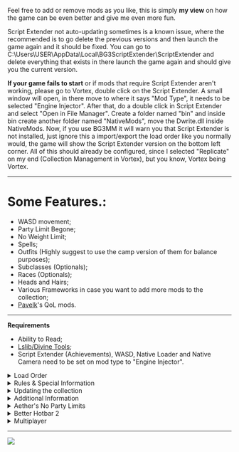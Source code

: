 Feel free to add or remove mods as you like, this is simply **my view** on how the game can be even better and give me even more fun.

Script Extender not auto-updating sometimes is a known issue, where the recommended is to go delete the previous versions and then launch the game again and it should be fixed. You can go to C:\Users\USER\AppData\Local\BG3ScriptExtender\ScriptExtender and delete everything that exists in there launch the game again and should give you the current version.

**If your game fails to start** or if mods that require Script Extender aren't working, please go to Vortex, double click on the Script Extender. A small window will open, in there move to where it says "Mod Type", it needs to be selected "Engine Injector". After that, do a double click in Script Extender and select "Open in File Manager". Create a folder named "bin" and inside bin create another folder named "NativeMods", move the Dwrite.dll inside NativeMods.
Now, if you use BG3MM it will warn you that Script Extender is not installed, just ignore this a import/export the load order like you normally would, the game will show the Script Extender version on the bottom left corner.
All of this should already be configured, since I selected "Replicate" on my end (Collection Management in Vortex), but you know, Vortex being Vortex.

***

# Some Features.:

- WASD movement;
- Party Limit Begone;
- No Weight Limit;
- Spells;
- Outfits (Highly suggest to use the camp version of them for balance purposes);
- Subclasses (Optionals);
- Races (Optionals);
- Heads and Hairs;
- Various Frameworks in case you want to add more mods to the collection;
- [Pavelk](https://www.nexusmods.com/users/703937)'s QoL mods.

***

**Requirements**

- Ability to Read;
- [Lslib/Divine Tools](https://github.com/Norbyte/lslib);
- Script Extender (Achievements),  WASD, Native Loader and Native Camera need to be set on mod type to "Engine Injector".

<details><summary>Load Order</summary>
My [Load Order](https://www.nexusmods.com/baldursgate3/mods/4009/) - Put the .lsx file in C:\Users{USERNAME}\AppData\Local\Larian Studios\Baldur's Gate 3\PlayerProfiles\Public or just import it in Vortex. There is also a .json file in case you are using BG3MM. If you use a Manager, after importing the load order, don't forget to  export it to the game.

<details><summary>Videos Showcasing the Import/Export</summary>
Vortex.:

https://www.youtube.com/watch?v=9lW5CkpHeH4

BG3MM.:\


https://www.youtube.com/watch?v=eWjIsDyDPxU
</details>

Load order is important and is the cause of most problems. Important points:

![Load Order Concept](https://i.imgur.com/bAGadzL.png)
</details>

<details><summary>Rules & Special Information</summary>
- On Graphical Settings, the option "Animation Level of Detail" needs to be set to "High" otherwise you will have issues with heads/hairs.
- [Better Hotbar 2](https://www.nexusmods.com/baldursgate3/mods/2417), [Slightly Better Trade Menu](https://www.nexusmods.com/baldursgate3/mods/1893), [Slightly Better Topbar](https://www.nexusmods.com/baldursgate3/mods/2790), [Dynamic Sidebar](https://www.nexusmods.com/baldursgate3/mods/2668), [Better Hints and New Loading Screens](https://www.nexusmods.com/baldursgate3/mods/816) are the 16:9 aspect ratio version. You can manually download another version if your screen is not 16:9 aspect ratio, but it may or may not disable co-op if not using the same as friends (not tested, since I use the 16:9).
- If Prompted on "Manage Rules" Load Detailed Lae'zel **After** Better Gith Body and Smooth Gith Body and Load Better Gith Body **after** Smooth Gith Body (check media). You need the three mods, otherwise you will have neck seems.
- All of [Pavelk](https://www.nexusmods.com/users/703937) (Caites)'s mods were selected to Replacers (Mod Type on Vortex). Same happened for [Trips' Old Shader Pack](https://www.nexusmods.com/baldursgate3/mods/4752), [Distinctive Dyes](https://www.nexusmods.com/baldursgate3/mods/4003), [Plus UI](https://www.nexusmods.com/baldursgate3/mods/4273) and [Elves Sit to Trance](https://www.nexusmods.com/baldursgate3/mods/5060).
- All texture mods (they start with a "Generated" folder) were turned into Loose Files (Mod Type on Vortex).
- Some mods are *inactive* after importing the load order on BG3MM, this is intended (those are the same mods that were made replacers on mod type). Check the media to see which mods I have *inactive*.
- [Camp Event Notifications](https://www.nexusmods.com/baldursgate3/mods/1879) makes an exclamation point appear on the top of your character head, meaning that you have long rest events queued up.
</details>

<details><summary>Updating the collection</summary>
- Everytime you update/add/remove mods, you should press "Purge" and then "Deploy" and apply the newest load order.
- Another tip for Updating the Collection, go to profiles, create a new profile. Change to that profile. Add the Collection again to Vortex and then after this new adding is done, you can remove the previous collection without selecting anything (don't remove the mods or archives, otherwise you will have to download everything again).
- After an Update if you find missing textures on bodies (or they turn black, it is more common amongst users to happen to Shadowheart) remove all of the shader mods, auto-reinstall the missing collection files, purge (accept any external changes reported), redeploy, import the load order lsx file. Great tip by [oranhayes](https://www.nexusmods.com/users/942833). The shader mods are the following.:
- [Trips' Old Shader Pack](https://www.nexusmods.com/baldursgate3/mods/4752);
- [Player and NPC - Old Shaders](https://www.nexusmods.com/baldursgate3/mods/4821);
- [Companions - Old Shaders](https://www.nexusmods.com/baldursgate3/mods/4774).
</details>

<details><summary>Additional Information</summary>
- Make sure everything is installed in the same drive ! e.g. Game, mods and mod manager all installed on (C:) (also not recommended to use an external driver).
- If asked by Vortex if you wish to install as replacer, please do so.
- If your Script Extender is having issues (not working or not updating) you can go to C:\Users\USER\AppData\Local\BG3ScriptExtender\ScriptExtender and delete everything that exists in there launch the game again and should give you the current version.
- After revision 235 if you are using bg3mm and import the .json, you will see a bunch of mods on the inactive side (left side), this is also intented and leave them there. Don't worry, the mods are working properly.
- Go to your Vortex Staging Folder, type "info" on search bar and you will see a bunch of "info.json" files, select them all and delete them, this will make your Vortex a bit faster and will resolve some conflicts.
- This collection is not compatible with any mods that use textures from Patch #5 onwards, this happens due to having the Shader mods, which makes the textures the previous ones (before Patch #5) if you want to use mods that have textures from current game version, you can delete/disable the Shader mods, take in mind that the Gith Textures or Orc Textures will no longer work.
- **Aether's No Party Limits.:**
  **Camp sleeping bug**: Use one of the awake companions and talk to Lae'zel or reduce your party size to 4 before resting.
  **Grymforge Map transition:** Reduce your party size to 4 members before sailing with the boat. If you already used it and your characters are stuck, dismiss the ones that are with you and sail back and forth to unstuck the rest.
  Note: After using the boat a timed quest is triggered and going to camp will progess it.
- If your game is too difficult, you can disable the [Combat Extender](https://www.nexusmods.com/baldursgate3/mods/5207).
- The exlamation point on top of your character head is due to [Camp Event Notifications](https://www.nexusmods.com/baldursgate3/mods/1879), basically tells you if you long rest now a scene will play out and if the exlamation point persists, means that you have more scenes on long rest.
- The mod that shows character approval on dialogue choices is called [OIO - Overexplained Interaction Options](https://www.nexusmods.com/baldursgate3/mods/2631), tells you when you win or lose approval from companions and also tells you when you can start a romance or end it with certain dialogue choices.
</details>

<details><summary>Aether's No Party Limits</summary>
**KNOWN ISSUES**
The game was created with the intention of only ever having three total companions at a time, and because of that, there are a few issues that can arise. I will list them here:\

***Issue #1: Conversation Party Limits***\
Conversations are limited to the character speaking, and three party members. The game determines this based on who is closest to the speaker at the time of the conversation's initiation. Make sure to save often, so you can reload if you accidentally enter into a conversation without the party member you wanted for it.\

***Issue #2: Grymforge Boat Ride***\
The boat ride to Grymforge is scripted to only allow four party members, and so if you try to bring along more than four, some will get stuck at the dock, and not proceed across the river.\

The method for getting your characters across safely is listed below. If done correctly, all party members will cross the river safely. If done incorrectly, your party may turn invisible and become un-interactable. Create a save before using the boat, and follow these steps carefully:

- Unlink your party into groups of four or less.
- With the main group of four(the characters you wish to experience the dialogue while on the boat), take the boat ride to Grymforge, and grab the immediate waypoint located there.
- Now switch to the group left behind, and use the waypoint to teleport them over.

If for some reason your characters become invisible despite the method provided above, or you chose not to follow it, you can do this:

- Group the main character up with the invisible party members, and ungroup all visible party members. Then use the large Grymforge boat to cross the lake multiple times. Make sure you only have a party total of four. Continue crossing the lake until all members are visible.

***Issue #3: Sleeping Bug***\
There is a small chance that some party members will not wake up after a long rest. Here's how you can fix it:

- Switch to Lae'zel, or have an awake party member speak with her.
- Alternatively, use the Group Hide(Shift+C on keyboard) feature.\\

***Issue #4: Mod Isn't Working***\
If for some reason you have installed the mod but it is not functioning, try these things:

- Make sure you have the Script Extender installed.
- Save and Load your game.
- If that does not work, manually run the commands by following the instructions in the pinned comment.\\

***Issue #5: Crashing during Act 3***\
There have been reports of crashing during Act 3 if you have too many party members with you, and your PC has an older CPU. If you experience common crashes while taking every party member, try reducing your party size, and it might fix the issue.\

Thanks to [Aetherpoint](https://www.nexusmods.com/users/13669385) for such careful explanation on his [modpage](https://www.nexusmods.com/baldursgate3/mods/3479).
</details>

<details><summary>Better Hotbar 2</summary>
If you are having issues where you can't see your recast abilities in your hotbar (E.g. Speak with the Dead, Hex, etc), follow the following gif.:
![Image](https://i.imgur.com/BHyN6Lz.gif)
</details>

<details><summary>Multiplayer</summary>
Multiplayer: **IT DOES WORK!** I only play BG3 Co-Op, I made the Collection to play with my friend initially. But if for some reason you can't connect to your friends or your friends to you, you all have to make sure everything is okay, needs to be the exact same. Same mod versions, same load order, same mods, same game version, SE version, some mods need to be set engine injector. Check game files, otherwise could break it also. Don't have any mods in the right side of BG3MM (also known as inactive, but like BG3MM mentions, those mods are not totally inactive).\
[DuchessDesigns](https://www.nexusmods.com/users/6850726): Be sure to update the dependencies for the QoL collection in your load order (if you don't see a red structure tree, click the gear icon in the top right and select dependencies) and scroll down until you see the mod name in red and click the '-' button to the right and deploy!
</details>

***

[![](https://storage.ko-fi.com/cdn/kofi2.png)](https://ko-fi.com/saigofu)
